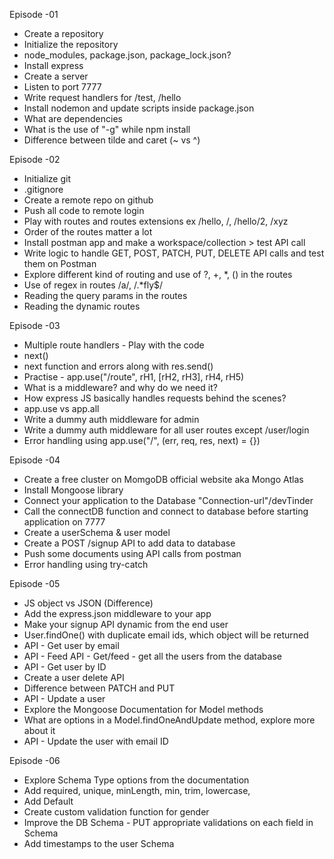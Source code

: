 Episode -01
- Create a repository
- Initialize the repository
- node_modules, package.json, package_lock.json?
- Install express
- Create a server
- Listen to port 7777
- Write request handlers for /test, /hello
- Install nodemon and update scripts inside package.json
- What are dependencies
- What is the use of "-g" while npm install
- Difference between tilde and caret (~ vs ^)


Episode -02
- Initialize git
- .gitignore
- Create a remote repo on github
- Push all code to remote login
- Play with routes and routes extensions ex /hello, /, /hello/2, /xyz
- Order of the routes matter a lot
- Install postman app and make a workspace/collection > test API call
- Write logic to handle GET, POST, PATCH, PUT, DELETE API calls and test them on Postman
- Explore different kind of routing and use of ?, +, *, () in the routes
- Use of regex in routes /a/, /.*fly$/
- Reading the query params in the routes
- Reading the dynamic routes  


Episode -03
- Multiple route handlers - Play with the code
- next()
- next function and errors along with res.send()
- Practise - app.use("/route", rH1, [rH2, rH3], rH4, rH5)  
- What is a middleware? and why do we need it?
- How express JS basically handles requests behind the scenes?
- app.use vs app.all
- Write a dummy auth middleware for admin
- Write a dummy auth middleware for all user routes except /user/login
- Error handling using app.use("/", (err, req, res, next) = {})


Episode -04
- Create a free cluster on MomgoDB official website aka Mongo Atlas
- Install Mongoose library
- Connect your application to the Database "Connection-url"/devTinder
- Call the connectDB function and connect to database before starting application on 7777
- Create a userSchema & user model
- Create a POST /signup API to add data to database
- Push some documents using API calls from postman
- Error handling using try-catch


Episode -05
- JS object vs JSON (Difference)
- Add the express.json middleware to your app
- Make your signup API dynamic from the end user
- User.findOne() with duplicate email ids, which object will be returned
- API - Get user by email
- API - Feed API - Get/feed - get all the users from the database
- API - Get user by ID
- Create a user delete API
- Difference between PATCH and PUT
- API - Update a user
- Explore the Mongoose Documentation for Model methods
- What are options in a Model.findOneAndUpdate method, explore more about it
- API - Update the user with email ID


Episode -06
- Explore Schema Type options from the documentation
- Add required, unique, minLength, min, trim, lowercase,
- Add Default
- Create custom validation function for gender
- Improve the DB Schema - PUT appropriate validations on each field in Schema
- Add timestamps to the user Schema

